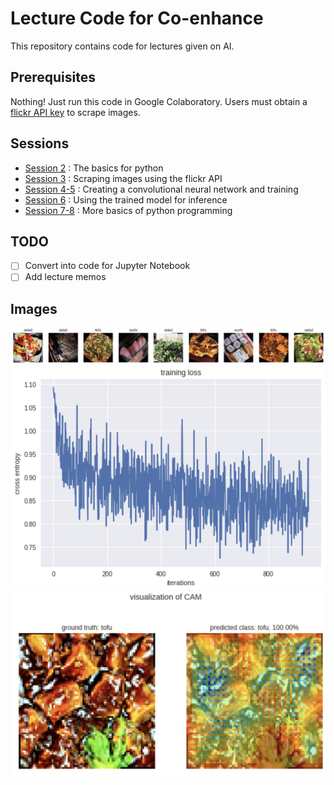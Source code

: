# Lecture Code for Co-enhance

This repository contains code for lectures given on AI.

## Prerequisites
Nothing! Just run this code in Google Colaboratory.
Users must obtain a [flickr API key](https://www.flickr.com/services/apps/create/) to scrape images.

## Sessions
- [Session 2](content/code/session2.ipynb)	: The basics for python
- [Session 3](content/code/session3.ipynb)	: Scraping images using the flickr API
- [Session 4-5](content/code/session4-5.ipynb)	: Creating a convolutional neural network and training
- [Session 6](content/code/session6.ipynb)	: Using the trained model for inference
- [Session 7-8](content/code/session7_8.ipynb)	: More basics of python programming

## TODO
- [ ] Convert into code for Jupyter Notebook
- [ ] Add lecture memos

## Images
![Preprocessing images](assets/preproc.png)
![Visualization of training loss](assets/loss.png)
![Class Activation Mapping](assets/cam.png)

